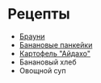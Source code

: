 # Рецепты

- [Брауни](brownie.md)
- [Банановые панкейки](Banana_pancakes.md)
- [Картофель "Айдахо"](Idaho_Potatoes.md)
- Банановый хлеб
- Овощной суп